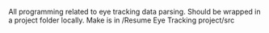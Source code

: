 All programming related to eye tracking data parsing.
Should be wrapped in a project folder locally. 
Make is in /Resume Eye Tracking project/src
